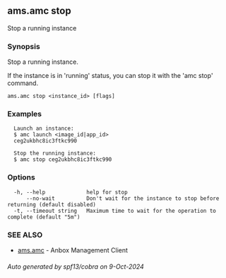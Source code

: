 ## ams.amc stop

Stop a running instance

### Synopsis

Stop a running instance.

If the instance is in 'running' status, you can stop it with the 'amc stop' command.


```
ams.amc stop <instance_id> [flags]
```

### Examples

```
  Launch an instance:
  $ amc launch <image_id|app_id>
  ceg2ukbhc8ic3ftkc990

  Stop the running instance:
  $ amc stop ceg2ukbhc8ic3ftkc990
```

### Options

```
  -h, --help             help for stop
      --no-wait          Don't wait for the instance to stop before returning (default disabled)
  -t, --timeout string   Maximum time to wait for the operation to complete (default "5m")
```

### SEE ALSO

* [ams.amc](ams.amc.md)	 - Anbox Management Client

###### Auto generated by spf13/cobra on 9-Oct-2024
